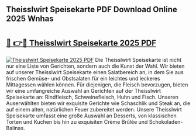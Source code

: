 ## Theisslwirt Speisekarte PDF Download Online 2025 Wnhas

# <h2><a href="http://gc9th8q.nevu.top/?p=Theisslwirt+Speisekarte">🔗 👉🔴 Theisslwirt Speisekarte 2025 PDF</a></h2>

[![Theisslwirt Speisekarte 2025 PDF](https://i.imgur.com/dBaPXMq.png)](http://gc9th8q.nevu.top/?p=Theisslwirt+Speisekarte)
Die Theisslwirt Speisekarte ist nicht nur eine Liste von Gerichten, sondern auch die Kunst der Wahl. Wir bieten auf unserer Theisslwirt Speisekarte einen Salatbereich an, in dem Sie aus frischen Gemüse- und Obstsalaten für ein leichtes und leckeres Mittagessen wählen können. Für diejenigen, die Fleisch bevorzugen, bieten wir eine umfangreiche Auswahl an Gerichten auf der Theisslwirt Speisekarte an: Rindfleisch, Schweinefleisch, Huhn und Fisch. Unseren Auserwählten bieten wir exquisite Gerichte wie Schaschlik und Steak an, die auf einem alten, natürlichen Feuer zubereitet werden. Unsere Theisslwirt Speisekarte umfasst eine große Auswahl an Desserts, von klassischen Torten und Kuchen bis hin zu exquisiten Crème Brûlée und Schokoladen-Balinas.
